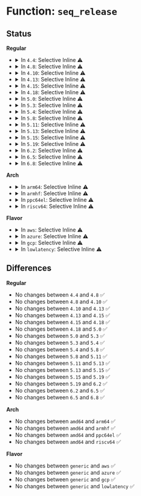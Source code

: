 # Function: <code>seq_release</code>

## Status
<b>Regular</b>
<ul>
<li>
<details>
<summary>In <code>4.4</code>: Selective Inline ⚠️</summary>

```c
int seq_release(struct inode *inode, struct file *file);
```

**Collision:** Unique Global

**Inline:** Selective

**Transformation:** False

**Instances:**

```
In fs/seq_file.c (ffffffff81230df0)
Location: fs/seq_file.c:365
Inline: True
Inline callers:
  - fs/seq_file.c:single_release
  - fs/seq_file.c:seq_release_private
Direct callers:
  - kernel/sched/debug.c:sched_debug_release
  - kernel/trace/ftrace.c:ftrace_pid_release
  - kernel/trace/ftrace.c:ftrace_regex_release
  - kernel/trace/trace_stat.c:tracing_stat_release
  - kernel/trace/trace_events.c:ftrace_event_release
  - kernel/trace/trace_events_trigger.c:event_trigger_release
  - fs/proc/base.c:proc_id_map_release
  - fs/proc/base.c:proc_id_map_release
  - fs/proc/array.c:children_seq_release
  - fs/kernfs/file.c:kernfs_fop_release
  - fs/kernfs/file.c:kernfs_fop_open
  - fs/jbd2/journal.c:jbd2_seq_info_release
  - security/apparmor/apparmorfs.c:profiles_release
  - drivers/char/tpm/tpm_eventlog.c:tpm_bios_measurements_release
```
**Symbols:**

```
ffffffff81230df0-ffffffff81230e16: seq_release (STB_GLOBAL)
```
</details>
</li>
<li>
<details>
<summary>In <code>4.8</code>: Selective Inline ⚠️</summary>

```c
int seq_release(struct inode *inode, struct file *file);
```

**Collision:** Unique Global

**Inline:** Selective

**Transformation:** False

**Instances:**

```
In fs/seq_file.c (ffffffff8125919f)
Location: fs/seq_file.c:368
Inline: True
Inline callers:
  - fs/seq_file.c:seq_release_private
  - fs/seq_file.c:single_release
Direct callers:
  - kernel/sched/debug.c:sched_debug_release
  - kernel/trace/ftrace.c:ftrace_pid_release
  - kernel/trace/ftrace.c:ftrace_regex_release
  - kernel/trace/trace_stat.c:tracing_stat_release
  - kernel/trace/trace_events.c:ftrace_event_release
  - kernel/trace/trace_events_trigger.c:event_trigger_release
  - fs/proc/base.c:proc_id_map_release
  - fs/proc/array.c:children_seq_release
  - fs/kernfs/file.c:kernfs_fop_release
  - fs/kernfs/file.c:kernfs_fop_open
  - fs/jbd2/journal.c:jbd2_seq_info_release
  - security/apparmor/apparmorfs.c:profiles_release
  - drivers/char/tpm/tpm_eventlog.c:tpm_bios_measurements_release
```
**Symbols:**

```
ffffffff81259100-ffffffff81259126: seq_release (STB_GLOBAL)
```
</details>
</li>
<li>
<details>
<summary>In <code>4.10</code>: Selective Inline ⚠️</summary>

```c
int seq_release(struct inode *inode, struct file *file);
```

**Collision:** Unique Global

**Inline:** Selective

**Transformation:** False

**Instances:**

```
In fs/seq_file.c (ffffffff8126c649)
Location: fs/seq_file.c:375
Inline: True
Inline callers:
  - fs/seq_file.c:seq_release_private
  - fs/seq_file.c:single_release
Direct callers:
  - kernel/sched/debug.c:sched_debug_release
  - kernel/trace/ftrace.c:ftrace_pid_release
  - kernel/trace/ftrace.c:ftrace_regex_release
  - kernel/trace/trace_stat.c:tracing_stat_release
  - kernel/trace/trace_events.c:ftrace_event_release
  - kernel/trace/trace_events_trigger.c:event_trigger_release
  - fs/proc/base.c:proc_id_map_release
  - fs/proc/array.c:children_seq_release
  - fs/kernfs/file.c:kernfs_fop_release
  - fs/kernfs/file.c:kernfs_fop_open
  - fs/jbd2/journal.c:jbd2_seq_info_release
  - security/apparmor/apparmorfs.c:profiles_release
  - security/integrity/ima/ima_fs.c:ima_release_policy
  - drivers/char/tpm/tpm_eventlog.c:tpm_bios_measurements_release
```
**Symbols:**

```
ffffffff8126c5b0-ffffffff8126c5d6: seq_release (STB_GLOBAL)
```
</details>
</li>
<li>
<details>
<summary>In <code>4.13</code>: Selective Inline ⚠️</summary>

```c
int seq_release(struct inode *inode, struct file *file);
```

**Collision:** Unique Global

**Inline:** Selective

**Transformation:** False

**Instances:**

```
In fs/seq_file.c (ffffffff8127a209)
Location: fs/seq_file.c:361
Inline: True
Inline callers:
  - fs/seq_file.c:seq_release_private
  - fs/seq_file.c:single_release
Direct callers:
  - kernel/sched/debug.c:sched_debug_release
  - kernel/trace/ftrace.c:ftrace_pid_release
  - kernel/trace/ftrace.c:ftrace_graph_release
  - kernel/trace/ftrace.c:ftrace_regex_release
  - kernel/trace/trace_stat.c:tracing_stat_release
  - kernel/trace/trace_events.c:ftrace_event_release
  - kernel/trace/trace_events_trigger.c:event_trigger_release
  - fs/proc/base.c:proc_id_map_release
  - fs/proc/base.c:proc_id_map_release
  - fs/proc/array.c:children_seq_release
  - fs/kernfs/file.c:kernfs_fop_release
  - fs/kernfs/file.c:kernfs_fop_open
  - fs/jbd2/journal.c:jbd2_seq_info_release
  - security/apparmor/apparmorfs.c:profiles_release
  - security/integrity/ima/ima_fs.c:ima_release_policy
  - block/blk-mq-debugfs.c:blk_mq_debugfs_release
  - drivers/char/tpm/tpm1_eventlog.c:tpm_bios_measurements_release
```
**Symbols:**

```
ffffffff8127a170-ffffffff8127a196: seq_release (STB_GLOBAL)
```
</details>
</li>
<li>
<details>
<summary>In <code>4.15</code>: Selective Inline ⚠️</summary>

```c
int seq_release(struct inode *inode, struct file *file);
```

**Collision:** Unique Global

**Inline:** Selective

**Transformation:** False

**Instances:**

```
In fs/seq_file.c (ffffffff8129cc89)
Location: fs/seq_file.c:365
Inline: True
Inline callers:
  - fs/seq_file.c:seq_release_private
  - fs/seq_file.c:single_release
Direct callers:
  - kernel/sched/debug.c:sched_debug_release
  - kernel/trace/ftrace.c:ftrace_pid_release
  - kernel/trace/ftrace.c:ftrace_graph_release
  - kernel/trace/ftrace.c:ftrace_regex_release
  - kernel/trace/trace_stat.c:tracing_stat_release
  - kernel/trace/trace_events.c:ftrace_event_release
  - kernel/trace/trace_events_trigger.c:event_trigger_release
  - fs/proc/base.c:proc_id_map_release
  - fs/proc/base.c:proc_id_map_release
  - fs/proc/array.c:children_seq_release
  - fs/kernfs/file.c:kernfs_fop_release
  - fs/kernfs/file.c:kernfs_fop_open
  - fs/jbd2/journal.c:jbd2_seq_info_release
  - security/apparmor/apparmorfs.c:profiles_release
  - security/integrity/ima/ima_fs.c:ima_release_policy
  - block/blk-mq-debugfs.c:blk_mq_debugfs_release
  - drivers/char/tpm/tpm1_eventlog.c:tpm_bios_measurements_release
```
**Symbols:**

```
ffffffff8129cbf0-ffffffff8129cc16: seq_release (STB_GLOBAL)
```
</details>
</li>
<li>
<details>
<summary>In <code>4.18</code>: Selective Inline ⚠️</summary>

```c
int seq_release(struct inode *inode, struct file *file);
```

**Collision:** Unique Global

**Inline:** Selective

**Transformation:** False

**Instances:**

```
In fs/seq_file.c (ffffffff812c2fb9)
Location: fs/seq_file.c:368
Inline: True
Inline callers:
  - fs/seq_file.c:seq_release_private
  - fs/seq_file.c:single_release
Direct callers:
  - kernel/trace/ftrace.c:ftrace_pid_release
  - kernel/trace/ftrace.c:ftrace_graph_release
  - kernel/trace/ftrace.c:ftrace_regex_release
  - kernel/trace/trace_stat.c:tracing_stat_release
  - kernel/trace/trace_events.c:ftrace_event_release
  - kernel/trace/trace_events_trigger.c:event_trigger_release
  - kernel/bpf/inode.c:bpffs_map_release
  - fs/proc/base.c:proc_id_map_release
  - fs/proc/base.c:proc_id_map_release
  - fs/proc/generic.c:proc_seq_release
  - fs/kernfs/file.c:kernfs_fop_release
  - fs/kernfs/file.c:kernfs_fop_open
  - fs/jbd2/journal.c:jbd2_seq_info_release
  - security/apparmor/apparmorfs.c:profiles_release
  - security/integrity/ima/ima_fs.c:ima_release_policy
  - block/blk-mq-debugfs.c:blk_mq_debugfs_release
  - drivers/char/tpm/eventlog/common.c:tpm_bios_measurements_release
```
**Symbols:**

```
ffffffff812c2da0-ffffffff812c2dcd: seq_release (STB_GLOBAL)
```
</details>
</li>
<li>
<details>
<summary>In <code>5.0</code>: Selective Inline ⚠️</summary>

```c
int seq_release(struct inode *inode, struct file *file);
```

**Collision:** Unique Global

**Inline:** Selective

**Transformation:** False

**Instances:**

```
In fs/seq_file.c (ffffffff812d7f29)
Location: fs/seq_file.c:356
Inline: True
Inline callers:
  - fs/seq_file.c:seq_release_private
  - fs/seq_file.c:single_release
Direct callers:
  - kernel/trace/ftrace.c:ftrace_pid_release
  - kernel/trace/ftrace.c:ftrace_graph_release
  - kernel/trace/ftrace.c:ftrace_regex_release
  - kernel/trace/trace_stat.c:tracing_stat_release
  - kernel/trace/trace_events.c:ftrace_event_release
  - kernel/trace/trace_events_trigger.c:event_trigger_release
  - kernel/bpf/inode.c:bpffs_map_release
  - fs/proc/base.c:proc_id_map_release
  - fs/proc/base.c:proc_id_map_release
  - fs/proc/generic.c:proc_seq_release
  - fs/kernfs/file.c:kernfs_fop_release
  - fs/kernfs/file.c:kernfs_fop_open
  - fs/jbd2/journal.c:jbd2_seq_info_release
  - security/apparmor/apparmorfs.c:profiles_release
  - security/integrity/ima/ima_fs.c:ima_release_policy
  - block/blk-mq-debugfs.c:blk_mq_debugfs_release
  - drivers/char/tpm/eventlog/common.c:tpm_bios_measurements_release
```
**Symbols:**

```
ffffffff812d7d10-ffffffff812d7d3d: seq_release (STB_GLOBAL)
```
</details>
</li>
<li>
<details>
<summary>In <code>5.3</code>: Selective Inline ⚠️</summary>

```c
int seq_release(struct inode *inode, struct file *file);
```

**Collision:** Unique Global

**Inline:** Selective

**Transformation:** False

**Instances:**

```
In fs/seq_file.c (ffffffff812f6439)
Location: fs/seq_file.c:357
Inline: True
Inline callers:
  - fs/seq_file.c:seq_release_private
  - fs/seq_file.c:single_release
Direct callers:
  - kernel/trace/ftrace.c:ftrace_pid_release
  - kernel/trace/ftrace.c:ftrace_graph_release
  - kernel/trace/ftrace.c:ftrace_regex_release
  - kernel/trace/trace.c:tracing_err_log_release
  - kernel/trace/trace_stat.c:tracing_stat_release
  - kernel/trace/trace_events.c:ftrace_event_release
  - kernel/trace/trace_events_trigger.c:event_trigger_release
  - kernel/bpf/inode.c:bpffs_map_release
  - fs/proc/base.c:proc_id_map_release
  - fs/proc/base.c:proc_id_map_release
  - fs/proc/generic.c:proc_seq_release
  - fs/kernfs/file.c:kernfs_fop_release
  - fs/kernfs/file.c:kernfs_fop_open
  - fs/jbd2/journal.c:jbd2_seq_info_release
  - security/apparmor/apparmorfs.c:profiles_release
  - security/integrity/ima/ima_fs.c:ima_release_policy
  - block/blk-mq-debugfs.c:blk_mq_debugfs_release
  - drivers/char/tpm/eventlog/common.c:tpm_bios_measurements_release
```
**Symbols:**

```
ffffffff812f6220-ffffffff812f6250: seq_release (STB_GLOBAL)
```
</details>
</li>
<li>
<details>
<summary>In <code>5.4</code>: Selective Inline ⚠️</summary>

```c
int seq_release(struct inode *inode, struct file *file);
```

**Collision:** Unique Global

**Inline:** Selective

**Transformation:** False

**Instances:**

```
In fs/seq_file.c (ffffffff81308009)
Location: fs/seq_file.c:357
Inline: True
Inline callers:
  - fs/seq_file.c:seq_release_private
  - fs/seq_file.c:single_release
Direct callers:
  - kernel/trace/ftrace.c:ftrace_pid_release
  - kernel/trace/ftrace.c:ftrace_graph_release
  - kernel/trace/ftrace.c:ftrace_regex_release
  - kernel/trace/trace.c:tracing_err_log_release
  - kernel/trace/trace.c:show_traces_release
  - kernel/trace/trace_stat.c:tracing_stat_release
  - kernel/trace/trace_events.c:ftrace_event_release
  - kernel/trace/trace_events_trigger.c:event_trigger_release
  - kernel/bpf/inode.c:bpffs_map_release
  - fs/proc/base.c:proc_id_map_release
  - fs/proc/base.c:proc_id_map_release
  - fs/proc/generic.c:proc_seq_release
  - fs/kernfs/file.c:kernfs_fop_release
  - fs/kernfs/file.c:kernfs_fop_open
  - fs/jbd2/journal.c:jbd2_seq_info_release
  - security/apparmor/apparmorfs.c:profiles_release
  - security/integrity/ima/ima_fs.c:ima_release_policy
  - block/blk-mq-debugfs.c:blk_mq_debugfs_release
  - drivers/char/tpm/eventlog/common.c:tpm_bios_measurements_release
```
**Symbols:**

```
ffffffff81307df0-ffffffff81307e20: seq_release (STB_GLOBAL)
```
</details>
</li>
<li>
<details>
<summary>In <code>5.8</code>: Selective Inline ⚠️</summary>

```c
int seq_release(struct inode *inode, struct file *file);
```

**Collision:** Unique Global

**Inline:** Selective

**Transformation:** False

**Instances:**

```
In fs/seq_file.c (ffffffff81341d99)
Location: fs/seq_file.c:333
Inline: True
Inline callers:
  - fs/seq_file.c:seq_release_private
  - fs/seq_file.c:single_release
Direct callers:
  - kernel/trace/ftrace.c:ftrace_pid_release
  - kernel/trace/ftrace.c:ftrace_graph_release
  - kernel/trace/ftrace.c:ftrace_regex_release
  - kernel/trace/trace.c:tracing_err_log_release
  - kernel/trace/trace.c:show_traces_release
  - kernel/trace/trace_stat.c:tracing_stat_release
  - kernel/trace/trace_events.c:ftrace_event_release
  - kernel/trace/trace_events_trigger.c:event_trigger_release
  - kernel/bpf/inode.c:bpffs_map_release
  - fs/proc/base.c:proc_id_map_release
  - fs/proc/base.c:proc_id_map_release
  - fs/proc/generic.c:proc_seq_release
  - fs/kernfs/file.c:kernfs_fop_release
  - fs/kernfs/file.c:kernfs_fop_open
  - fs/jbd2/journal.c:jbd2_seq_info_release
  - security/apparmor/apparmorfs.c:profiles_release
  - security/integrity/ima/ima_fs.c:ima_release_policy
  - block/blk-mq-debugfs.c:blk_mq_debugfs_release
  - drivers/char/tpm/eventlog/common.c:tpm_bios_measurements_release
```
**Symbols:**

```
ffffffff813412c0-ffffffff813412f2: seq_release (STB_GLOBAL)
```
</details>
</li>
<li>
<details>
<summary>In <code>5.11</code>: Selective Inline ⚠️</summary>

```c
int seq_release(struct inode *inode, struct file *file);
```

**Collision:** Unique Global

**Inline:** Selective

**Transformation:** False

**Instances:**

```
In fs/seq_file.c (ffffffff8134e459)
Location: fs/seq_file.c:349
Inline: True
Inline callers:
  - fs/seq_file.c:seq_release_private
  - fs/seq_file.c:single_release
Direct callers:
  - kernel/trace/ftrace.c:ftrace_pid_release
  - kernel/trace/ftrace.c:ftrace_graph_release
  - kernel/trace/ftrace.c:ftrace_regex_release
  - kernel/trace/trace.c:tracing_err_log_release
  - kernel/trace/trace.c:show_traces_release
  - kernel/trace/trace_stat.c:tracing_stat_release
  - kernel/trace/trace_events.c:ftrace_event_release
  - kernel/trace/trace_events_trigger.c:event_trigger_release
  - kernel/bpf/inode.c:bpffs_map_release
  - fs/proc/base.c:proc_id_map_release
  - fs/proc/generic.c:proc_seq_release
  - fs/kernfs/file.c:kernfs_fop_release
  - fs/kernfs/file.c:kernfs_fop_open
  - fs/jbd2/journal.c:jbd2_seq_info_release
  - security/apparmor/apparmorfs.c:profiles_release
  - security/integrity/ima/ima_fs.c:ima_release_policy
  - block/blk-mq-debugfs.c:blk_mq_debugfs_release
  - drivers/char/tpm/eventlog/common.c:tpm_bios_measurements_release
```
**Symbols:**

```
ffffffff8134d330-ffffffff8134d362: seq_release (STB_GLOBAL)
```
</details>
</li>
<li>
<details>
<summary>In <code>5.13</code>: Selective Inline ⚠️</summary>

```c
int seq_release(struct inode *inode, struct file *file);
```

**Collision:** Unique Global

**Inline:** Selective

**Transformation:** False

**Instances:**

```
In fs/seq_file.c (ffffffff81354799)
Location: fs/seq_file.c:352
Inline: True
Inline callers:
  - fs/seq_file.c:seq_release_private
  - fs/seq_file.c:single_release
Direct callers:
  - kernel/trace/ftrace.c:ftrace_pid_release
  - kernel/trace/ftrace.c:ftrace_graph_release
  - kernel/trace/ftrace.c:ftrace_regex_release
  - kernel/trace/trace.c:tracing_err_log_release
  - kernel/trace/trace.c:show_traces_release
  - kernel/trace/trace_stat.c:tracing_stat_release
  - kernel/trace/trace_events.c:ftrace_event_release
  - kernel/trace/trace_events_trigger.c:event_trigger_release
  - kernel/bpf/inode.c:bpffs_map_release
  - fs/proc/base.c:proc_id_map_release
  - fs/proc/generic.c:proc_seq_release
  - fs/kernfs/file.c:kernfs_fop_release
  - fs/kernfs/file.c:kernfs_fop_open
  - fs/jbd2/journal.c:jbd2_seq_info_release
  - security/apparmor/apparmorfs.c:profiles_release
  - security/integrity/ima/ima_fs.c:ima_release_policy
  - block/blk-mq-debugfs.c:blk_mq_debugfs_release
  - drivers/char/tpm/eventlog/common.c:tpm_bios_measurements_release
```
**Symbols:**

```
ffffffff81353f30-ffffffff81353f62: seq_release (STB_GLOBAL)
```
</details>
</li>
<li>
<details>
<summary>In <code>5.15</code>: Selective Inline ⚠️</summary>

```c
int seq_release(struct inode *inode, struct file *file);
```

**Collision:** Unique Global

**Inline:** Selective

**Transformation:** False

**Instances:**

```
In fs/seq_file.c (ffffffff813a2b79)
Location: fs/seq_file.c:352
Inline: True
Inline callers:
  - fs/seq_file.c:seq_release_private
  - fs/seq_file.c:single_release
Direct callers:
  - kernel/trace/ftrace.c:ftrace_pid_release
  - kernel/trace/ftrace.c:ftrace_graph_release
  - kernel/trace/ftrace.c:ftrace_regex_release
  - kernel/trace/trace.c:tracing_err_log_release
  - kernel/trace/trace.c:show_traces_release
  - kernel/trace/trace_stat.c:tracing_stat_release
  - kernel/trace/trace_events.c:ftrace_event_release
  - kernel/trace/trace_events_trigger.c:event_trigger_release
  - kernel/bpf/inode.c:bpffs_map_release
  - fs/proc/base.c:proc_id_map_release
  - fs/proc/generic.c:proc_seq_release
  - fs/kernfs/file.c:kernfs_fop_release
  - fs/kernfs/file.c:kernfs_fop_open
  - fs/jbd2/journal.c:jbd2_seq_info_release
  - security/apparmor/apparmorfs.c:profiles_release
  - security/integrity/ima/ima_fs.c:ima_release_policy
  - block/blk-mq-debugfs.c:blk_mq_debugfs_release
  - drivers/char/tpm/eventlog/common.c:tpm_bios_measurements_release
```
**Symbols:**

```
ffffffff813a2360-ffffffff813a2392: seq_release (STB_GLOBAL)
```
</details>
</li>
<li>
<details>
<summary>In <code>5.19</code>: Selective Inline ⚠️</summary>

```c
int seq_release(struct inode *inode, struct file *file);
```

**Collision:** Unique Global

**Inline:** Selective

**Transformation:** False

**Instances:**

```
In fs/seq_file.c (ffffffff814268e9)
Location: fs/seq_file.c:352
Inline: True
Inline callers:
  - fs/seq_file.c:seq_release_private
  - fs/seq_file.c:single_release
Direct callers:
  - kernel/trace/ftrace.c:ftrace_pid_release
  - kernel/trace/ftrace.c:ftrace_graph_release
  - kernel/trace/ftrace.c:ftrace_regex_release
  - kernel/trace/trace.c:tracing_err_log_release
  - kernel/trace/trace.c:show_traces_release
  - kernel/trace/trace_stat.c:tracing_stat_release
  - kernel/trace/trace_events.c:ftrace_event_release
  - kernel/trace/trace_events_trigger.c:event_trigger_release
  - kernel/bpf/inode.c:bpffs_map_release
  - fs/proc/base.c:proc_id_map_release
  - fs/proc/base.c:proc_id_map_release
  - fs/proc/generic.c:proc_seq_release
  - fs/kernfs/file.c:kernfs_fop_release
  - fs/kernfs/file.c:kernfs_fop_open
  - fs/jbd2/journal.c:jbd2_seq_info_release
  - security/apparmor/apparmorfs.c:profiles_release
  - security/integrity/ima/ima_fs.c:ima_release_policy
  - block/blk-mq-debugfs.c:blk_mq_debugfs_release
  - drivers/char/tpm/eventlog/common.c:tpm_bios_measurements_release
```
**Symbols:**

```
ffffffff81425f00-ffffffff81425f38: seq_release (STB_GLOBAL)
```
</details>
</li>
<li>
<details>
<summary>In <code>6.2</code>: Selective Inline ⚠️</summary>

```c
int seq_release(struct inode *inode, struct file *file);
```

**Collision:** Unique Global

**Inline:** Selective

**Transformation:** False

**Instances:**

```
In fs/seq_file.c (ffffffff814b3169)
Location: fs/seq_file.c:352
Inline: True
Inline callers:
  - fs/seq_file.c:seq_release_private
  - fs/seq_file.c:single_release
Direct callers:
  - kernel/trace/ftrace.c:ftrace_pid_release
  - kernel/trace/ftrace.c:ftrace_graph_release
  - kernel/trace/ftrace.c:ftrace_regex_release
  - kernel/trace/trace.c:tracing_err_log_release
  - kernel/trace/trace.c:show_traces_release
  - kernel/trace/trace_stat.c:tracing_stat_release
  - kernel/trace/trace_events.c:ftrace_event_release
  - kernel/trace/trace_events_trigger.c:event_trigger_release
  - kernel/bpf/inode.c:bpffs_map_release
  - fs/proc/base.c:proc_id_map_release
  - fs/proc/base.c:proc_id_map_release
  - fs/proc/generic.c:proc_seq_release
  - fs/kernfs/file.c:kernfs_fop_release
  - fs/kernfs/file.c:kernfs_fop_open
  - fs/jbd2/journal.c:jbd2_seq_info_release
  - security/apparmor/apparmorfs.c:profiles_release
  - security/integrity/ima/ima_fs.c:ima_release_policy
  - block/blk-mq-debugfs.c:blk_mq_debugfs_release
  - drivers/char/tpm/eventlog/common.c:tpm_bios_measurements_release
```
**Symbols:**

```
ffffffff814b27e0-ffffffff814b2818: seq_release (STB_GLOBAL)
```
</details>
</li>
<li>
<details>
<summary>In <code>6.5</code>: Selective Inline ⚠️</summary>

```c
int seq_release(struct inode *inode, struct file *file);
```

**Collision:** Unique Global

**Inline:** Selective

**Transformation:** False

**Instances:**

```
In fs/seq_file.c (ffffffff814e81b9)
Location: fs/seq_file.c:352
Inline: True
Inline callers:
  - fs/seq_file.c:seq_release_private
  - fs/seq_file.c:single_release
Direct callers:
  - kernel/trace/ftrace.c:ftrace_pid_release
  - kernel/trace/ftrace.c:ftrace_graph_release
  - kernel/trace/ftrace.c:ftrace_regex_release
  - kernel/trace/trace.c:tracing_err_log_release
  - kernel/trace/trace.c:show_traces_release
  - kernel/trace/trace_stat.c:tracing_stat_release
  - kernel/trace/trace_events.c:ftrace_event_release
  - kernel/trace/trace_events_trigger.c:event_trigger_release
  - kernel/bpf/inode.c:bpffs_map_release
  - fs/proc/base.c:proc_id_map_release
  - fs/proc/base.c:proc_id_map_release
  - fs/proc/generic.c:proc_seq_release
  - fs/kernfs/file.c:kernfs_fop_release
  - fs/kernfs/file.c:kernfs_fop_open
  - fs/jbd2/journal.c:jbd2_seq_info_release
  - security/apparmor/apparmorfs.c:profiles_release
  - security/integrity/ima/ima_fs.c:ima_release_policy
  - block/blk-mq-debugfs.c:blk_mq_debugfs_release
  - drivers/char/tpm/eventlog/common.c:tpm_bios_measurements_release
```
**Symbols:**

```
ffffffff814e7830-ffffffff814e7868: seq_release (STB_GLOBAL)
```
</details>
</li>
<li>
<details>
<summary>In <code>6.8</code>: Selective Inline ⚠️</summary>

```c
int seq_release(struct inode *inode, struct file *file);
```

**Collision:** Unique Global

**Inline:** Selective

**Transformation:** False

**Instances:**

```
In fs/seq_file.c (ffffffff8151c049)
Location: fs/seq_file.c:352
Inline: True
Inline callers:
  - fs/seq_file.c:seq_release_private
  - fs/seq_file.c:single_release
Direct callers:
  - kernel/trace/ftrace.c:ftrace_pid_release
  - kernel/trace/ftrace.c:ftrace_graph_release
  - kernel/trace/ftrace.c:ftrace_regex_release
  - kernel/trace/trace.c:tracing_err_log_release
  - kernel/trace/trace.c:show_traces_release
  - kernel/trace/trace_stat.c:tracing_stat_release
  - kernel/trace/trace_events.c:ftrace_event_release
  - kernel/trace/trace_events_trigger.c:event_trigger_release
  - kernel/bpf/inode.c:bpffs_map_release
  - fs/proc/base.c:proc_id_map_release
  - fs/proc/base.c:proc_id_map_release
  - fs/proc/generic.c:proc_seq_release
  - fs/kernfs/file.c:kernfs_fop_release
  - fs/kernfs/file.c:kernfs_fop_open
  - fs/jbd2/journal.c:jbd2_seq_info_release
  - security/apparmor/apparmorfs.c:profiles_release
  - security/integrity/ima/ima_fs.c:ima_release_policy
  - block/blk-mq-debugfs.c:blk_mq_debugfs_release
  - drivers/char/tpm/eventlog/common.c:tpm_bios_measurements_release
```
**Symbols:**

```
ffffffff8151b6c0-ffffffff8151b6f8: seq_release (STB_GLOBAL)
```
</details>
</li>
</ul>
<b>Arch</b>
<ul>
<li>
<details>
<summary>In <code>arm64</code>: Selective Inline ⚠️</summary>

```c
int seq_release(struct inode *inode, struct file *file);
```

**Collision:** Unique Global

**Inline:** Selective

**Transformation:** False

**Instances:**

```
In fs/seq_file.c (ffff8000103bbb70)
Location: fs/seq_file.c:357
Inline: True
Inline callers:
  - fs/seq_file.c:seq_release_private
  - fs/seq_file.c:single_release
Direct callers:
  - kernel/trace/ftrace.c:ftrace_pid_release
  - kernel/trace/ftrace.c:ftrace_graph_release
  - kernel/trace/ftrace.c:ftrace_regex_release
  - kernel/trace/trace.c:tracing_err_log_release
  - kernel/trace/trace.c:show_traces_release
  - kernel/trace/trace_stat.c:tracing_stat_release
  - kernel/trace/trace_events.c:ftrace_event_release
  - kernel/trace/trace_events_trigger.c:event_trigger_release
  - kernel/bpf/inode.c:bpffs_map_release
  - fs/proc/base.c:proc_id_map_release
  - fs/proc/base.c:proc_id_map_release
  - fs/proc/generic.c:proc_seq_release
  - fs/kernfs/file.c:kernfs_fop_release
  - fs/kernfs/file.c:kernfs_fop_open
  - fs/jbd2/journal.c:jbd2_seq_info_release
  - security/apparmor/apparmorfs.c:profiles_release
  - security/integrity/ima/ima_fs.c:ima_release_policy
  - block/blk-mq-debugfs.c:blk_mq_debugfs_release
  - drivers/char/tpm/eventlog/common.c:tpm_bios_measurements_release
```
**Symbols:**

```
ffff8000103bb8b0-ffff8000103bb8f4: seq_release (STB_GLOBAL)
```
</details>
</li>
<li>
<details>
<summary>In <code>armhf</code>: Selective Inline ⚠️</summary>

```c
int seq_release(struct inode *inode, struct file *file);
```

**Collision:** Unique Global

**Inline:** Selective

**Transformation:** False

**Instances:**

```
In fs/seq_file.c (c05992f0)
Location: fs/seq_file.c:357
Inline: True
Inline callers:
  - fs/seq_file.c:seq_release_private
  - fs/seq_file.c:single_release
Direct callers:
  - kernel/trace/ftrace.c:ftrace_pid_release
  - kernel/trace/ftrace.c:ftrace_graph_release
  - kernel/trace/ftrace.c:ftrace_regex_release
  - kernel/trace/trace.c:tracing_err_log_release
  - kernel/trace/trace.c:show_traces_release
  - kernel/trace/trace_stat.c:tracing_stat_release
  - kernel/trace/trace_events.c:ftrace_event_release
  - kernel/trace/trace_events_trigger.c:event_trigger_release
  - kernel/bpf/inode.c:bpffs_map_release
  - fs/proc/base.c:proc_id_map_release
  - fs/proc/base.c:proc_id_map_release
  - fs/proc/generic.c:proc_seq_release
  - fs/kernfs/file.c:kernfs_fop_release
  - fs/kernfs/file.c:kernfs_fop_open
  - fs/jbd2/journal.c:jbd2_seq_info_release
  - security/apparmor/apparmorfs.c:profiles_release
  - security/integrity/ima/ima_fs.c:ima_release_policy
  - block/blk-mq-debugfs.c:blk_mq_debugfs_release
  - drivers/char/tpm/eventlog/common.c:tpm_bios_measurements_release
```
**Symbols:**

```
c05990d4-c0599110: seq_release (STB_GLOBAL)
```
</details>
</li>
<li>
<details>
<summary>In <code>ppc64el</code>: Selective Inline ⚠️</summary>

```c
int seq_release(struct inode *inode, struct file *file);
```

**Collision:** Unique Global

**Inline:** Selective

**Transformation:** False

**Instances:**

```
In fs/seq_file.c (c0000000004b9050)
Location: fs/seq_file.c:357
Inline: True
Inline callers:
  - fs/seq_file.c:seq_release_private
  - fs/seq_file.c:single_release
Direct callers:
  - kernel/trace/ftrace.c:ftrace_pid_release
  - kernel/trace/ftrace.c:ftrace_graph_release
  - kernel/trace/ftrace.c:ftrace_regex_release
  - kernel/trace/trace.c:tracing_err_log_release
  - kernel/trace/trace.c:show_traces_release
  - kernel/trace/trace_stat.c:tracing_stat_release
  - kernel/trace/trace_events.c:ftrace_event_release
  - kernel/trace/trace_events_trigger.c:event_trigger_release
  - kernel/bpf/inode.c:bpffs_map_release
  - fs/proc/base.c:proc_id_map_release
  - fs/proc/base.c:proc_id_map_release
  - fs/proc/generic.c:proc_seq_release
  - fs/kernfs/file.c:kernfs_fop_release
  - fs/kernfs/file.c:kernfs_fop_open
  - fs/jbd2/journal.c:jbd2_seq_info_release
  - security/apparmor/apparmorfs.c:profiles_release
  - security/integrity/ima/ima_fs.c:ima_release_policy
  - block/blk-mq-debugfs.c:blk_mq_debugfs_release
  - drivers/char/tpm/eventlog/common.c:tpm_bios_measurements_release
```
**Symbols:**

```
c0000000004b8cf0-c0000000004b8d4c: seq_release (STB_GLOBAL)
```
</details>
</li>
<li>
<details>
<summary>In <code>riscv64</code>: Selective Inline ⚠️</summary>

```c
int seq_release(struct inode *inode, struct file *file);
```

**Collision:** Unique Global

**Inline:** Selective

**Transformation:** False

**Instances:**

```
In fs/seq_file.c (ffffffe00027d5f0)
Location: fs/seq_file.c:357
Inline: True
Inline callers:
  - fs/seq_file.c:seq_release_private
  - fs/seq_file.c:single_release
Direct callers:
  - kernel/trace/ftrace.c:ftrace_pid_release
  - kernel/trace/ftrace.c:ftrace_graph_release
  - kernel/trace/ftrace.c:ftrace_regex_release
  - kernel/trace/trace.c:tracing_err_log_release
  - kernel/trace/trace.c:show_traces_release
  - kernel/trace/trace_stat.c:tracing_stat_release
  - kernel/trace/trace_events.c:ftrace_event_release
  - kernel/trace/trace_events_trigger.c:event_trigger_release
  - kernel/bpf/inode.c:bpffs_map_release
  - fs/proc/base.c:proc_id_map_release
  - fs/proc/generic.c:proc_seq_release
  - fs/kernfs/file.c:kernfs_fop_release
  - fs/kernfs/file.c:kernfs_fop_open
  - fs/jbd2/journal.c:jbd2_seq_info_release
  - security/apparmor/apparmorfs.c:profiles_release
  - security/integrity/ima/ima_fs.c:ima_release_policy
  - block/blk-mq-debugfs.c:blk_mq_debugfs_release
  - drivers/char/tpm/eventlog/common.c:tpm_bios_measurements_release
```
**Symbols:**

```
ffffffe00027d3e2-ffffffe00027d422: seq_release (STB_GLOBAL)
```
</details>
</li>
</ul>
<b>Flavor</b>
<ul>
<li>
<details>
<summary>In <code>aws</code>: Selective Inline ⚠️</summary>

```c
int seq_release(struct inode *inode, struct file *file);
```

**Collision:** Unique Global

**Inline:** Selective

**Transformation:** False

**Instances:**

```
In fs/seq_file.c (ffffffff813005e9)
Location: fs/seq_file.c:357
Inline: True
Inline callers:
  - fs/seq_file.c:seq_release_private
  - fs/seq_file.c:single_release
Direct callers:
  - kernel/trace/ftrace.c:ftrace_pid_release
  - kernel/trace/ftrace.c:ftrace_graph_release
  - kernel/trace/ftrace.c:ftrace_regex_release
  - kernel/trace/trace.c:tracing_err_log_release
  - kernel/trace/trace.c:show_traces_release
  - kernel/trace/trace_stat.c:tracing_stat_release
  - kernel/trace/trace_events.c:ftrace_event_release
  - kernel/trace/trace_events_trigger.c:event_trigger_release
  - kernel/bpf/inode.c:bpffs_map_release
  - fs/proc/base.c:proc_id_map_release
  - fs/proc/base.c:proc_id_map_release
  - fs/proc/generic.c:proc_seq_release
  - fs/kernfs/file.c:kernfs_fop_release
  - fs/kernfs/file.c:kernfs_fop_open
  - fs/jbd2/journal.c:jbd2_seq_info_release
  - security/apparmor/apparmorfs.c:profiles_release
  - security/integrity/ima/ima_fs.c:ima_release_policy
  - block/blk-mq-debugfs.c:blk_mq_debugfs_release
  - drivers/char/tpm/eventlog/common.c:tpm_bios_measurements_release
```
**Symbols:**

```
ffffffff813003d0-ffffffff81300400: seq_release (STB_GLOBAL)
```
</details>
</li>
<li>
<details>
<summary>In <code>azure</code>: Selective Inline ⚠️</summary>

```c
int seq_release(struct inode *inode, struct file *file);
```

**Collision:** Unique Global

**Inline:** Selective

**Transformation:** False

**Instances:**

```
In fs/seq_file.c (ffffffff812f1209)
Location: fs/seq_file.c:357
Inline: True
Inline callers:
  - fs/seq_file.c:seq_release_private
  - fs/seq_file.c:single_release
Direct callers:
  - kernel/trace/ftrace.c:ftrace_pid_release
  - kernel/trace/ftrace.c:ftrace_graph_release
  - kernel/trace/ftrace.c:ftrace_regex_release
  - kernel/trace/trace.c:tracing_err_log_release
  - kernel/trace/trace.c:show_traces_release
  - kernel/trace/trace_stat.c:tracing_stat_release
  - kernel/trace/trace_events.c:ftrace_event_release
  - kernel/trace/trace_events_trigger.c:event_trigger_release
  - kernel/bpf/inode.c:bpffs_map_release
  - fs/proc/base.c:proc_id_map_release
  - fs/proc/base.c:proc_id_map_release
  - fs/proc/generic.c:proc_seq_release
  - fs/kernfs/file.c:kernfs_fop_release
  - fs/kernfs/file.c:kernfs_fop_open
  - fs/jbd2/journal.c:jbd2_seq_info_release
  - security/apparmor/apparmorfs.c:profiles_release
  - security/integrity/ima/ima_fs.c:ima_release_policy
  - block/blk-mq-debugfs.c:blk_mq_debugfs_release
  - drivers/char/tpm/eventlog/common.c:tpm_bios_measurements_release
```
**Symbols:**

```
ffffffff812f0ff0-ffffffff812f1020: seq_release (STB_GLOBAL)
```
</details>
</li>
<li>
<details>
<summary>In <code>gcp</code>: Selective Inline ⚠️</summary>

```c
int seq_release(struct inode *inode, struct file *file);
```

**Collision:** Unique Global

**Inline:** Selective

**Transformation:** False

**Instances:**

```
In fs/seq_file.c (ffffffff812fe3d9)
Location: fs/seq_file.c:357
Inline: True
Inline callers:
  - fs/seq_file.c:seq_release_private
  - fs/seq_file.c:single_release
Direct callers:
  - kernel/trace/ftrace.c:ftrace_pid_release
  - kernel/trace/ftrace.c:ftrace_graph_release
  - kernel/trace/ftrace.c:ftrace_regex_release
  - kernel/trace/trace.c:tracing_err_log_release
  - kernel/trace/trace.c:show_traces_release
  - kernel/trace/trace_stat.c:tracing_stat_release
  - kernel/trace/trace_events.c:ftrace_event_release
  - kernel/trace/trace_events_trigger.c:event_trigger_release
  - kernel/bpf/inode.c:bpffs_map_release
  - fs/proc/base.c:proc_id_map_release
  - fs/proc/base.c:proc_id_map_release
  - fs/proc/generic.c:proc_seq_release
  - fs/kernfs/file.c:kernfs_fop_release
  - fs/kernfs/file.c:kernfs_fop_open
  - fs/jbd2/journal.c:jbd2_seq_info_release
  - security/apparmor/apparmorfs.c:profiles_release
  - security/integrity/ima/ima_fs.c:ima_release_policy
  - block/blk-mq-debugfs.c:blk_mq_debugfs_release
  - drivers/char/tpm/eventlog/common.c:tpm_bios_measurements_release
```
**Symbols:**

```
ffffffff812fe1c0-ffffffff812fe1f0: seq_release (STB_GLOBAL)
```
</details>
</li>
<li>
<details>
<summary>In <code>lowlatency</code>: Selective Inline ⚠️</summary>

```c
int seq_release(struct inode *inode, struct file *file);
```

**Collision:** Unique Global

**Inline:** Selective

**Transformation:** False

**Instances:**

```
In fs/seq_file.c (ffffffff8130f719)
Location: fs/seq_file.c:357
Inline: True
Inline callers:
  - fs/seq_file.c:seq_release_private
  - fs/seq_file.c:single_release
Direct callers:
  - kernel/trace/ftrace.c:ftrace_pid_release
  - kernel/trace/ftrace.c:ftrace_graph_release
  - kernel/trace/ftrace.c:ftrace_regex_release
  - kernel/trace/trace.c:tracing_err_log_release
  - kernel/trace/trace.c:show_traces_release
  - kernel/trace/trace_stat.c:tracing_stat_release
  - kernel/trace/trace_events.c:ftrace_event_release
  - kernel/trace/trace_events_trigger.c:event_trigger_release
  - kernel/bpf/inode.c:bpffs_map_release
  - fs/proc/base.c:proc_id_map_release
  - fs/proc/base.c:proc_id_map_release
  - fs/proc/generic.c:proc_seq_release
  - fs/kernfs/file.c:kernfs_fop_release
  - fs/kernfs/file.c:kernfs_fop_open
  - fs/jbd2/journal.c:jbd2_seq_info_release
  - security/apparmor/apparmorfs.c:profiles_release
  - security/integrity/ima/ima_fs.c:ima_release_policy
  - block/blk-mq-debugfs.c:blk_mq_debugfs_release
  - drivers/char/tpm/eventlog/common.c:tpm_bios_measurements_release
```
**Symbols:**

```
ffffffff8130f500-ffffffff8130f530: seq_release (STB_GLOBAL)
```
</details>
</li>
</ul>

## Differences
<b>Regular</b>
<ul>
<li>
No changes between <code>4.4</code> and <code>4.8</code> ✅
</li>
<li>
No changes between <code>4.8</code> and <code>4.10</code> ✅
</li>
<li>
No changes between <code>4.10</code> and <code>4.13</code> ✅
</li>
<li>
No changes between <code>4.13</code> and <code>4.15</code> ✅
</li>
<li>
No changes between <code>4.15</code> and <code>4.18</code> ✅
</li>
<li>
No changes between <code>4.18</code> and <code>5.0</code> ✅
</li>
<li>
No changes between <code>5.0</code> and <code>5.3</code> ✅
</li>
<li>
No changes between <code>5.3</code> and <code>5.4</code> ✅
</li>
<li>
No changes between <code>5.4</code> and <code>5.8</code> ✅
</li>
<li>
No changes between <code>5.8</code> and <code>5.11</code> ✅
</li>
<li>
No changes between <code>5.11</code> and <code>5.13</code> ✅
</li>
<li>
No changes between <code>5.13</code> and <code>5.15</code> ✅
</li>
<li>
No changes between <code>5.15</code> and <code>5.19</code> ✅
</li>
<li>
No changes between <code>5.19</code> and <code>6.2</code> ✅
</li>
<li>
No changes between <code>6.2</code> and <code>6.5</code> ✅
</li>
<li>
No changes between <code>6.5</code> and <code>6.8</code> ✅
</li>
</ul>
<b>Arch</b>
<ul>
<li>
No changes between <code>amd64</code> and <code>arm64</code> ✅
</li>
<li>
No changes between <code>amd64</code> and <code>armhf</code> ✅
</li>
<li>
No changes between <code>amd64</code> and <code>ppc64el</code> ✅
</li>
<li>
No changes between <code>amd64</code> and <code>riscv64</code> ✅
</li>
</ul>
<b>Flavor</b>
<ul>
<li>
No changes between <code>generic</code> and <code>aws</code> ✅
</li>
<li>
No changes between <code>generic</code> and <code>azure</code> ✅
</li>
<li>
No changes between <code>generic</code> and <code>gcp</code> ✅
</li>
<li>
No changes between <code>generic</code> and <code>lowlatency</code> ✅
</li>
</ul>
